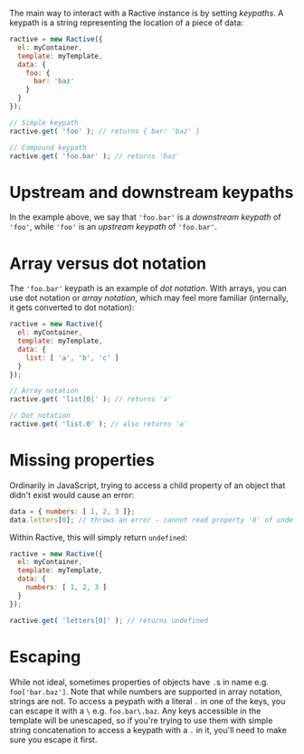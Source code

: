 The main way to interact with a Ractive instance is by setting *keypaths*. A keypath is a string representing the location of a piece of data:

```js
ractive = new Ractive({
  el: myContainer,
  template: myTemplate,
  data: {
    foo: {
      bar: 'baz'
    }
  }
});

// Simple keypath
ractive.get( 'foo' ); // returns { bar: 'baz' }

// Compound keypath
ractive.get( 'foo.bar' ); // returns 'baz'
```

# Upstream and downstream keypaths

In the example above, we say that `'foo.bar'` is a *downstream keypath* of `'foo'`, while `'foo'` is an *upstream keypath* of `'foo.bar'`.

# Array versus dot notation

The `'foo.bar'` keypath is an example of *dot notation*. With arrays, you can use dot notation or *array notation*, which may feel more familiar (internally, it gets converted to dot notation):

```js
ractive = new Ractive({
  el: myContainer,
  template: myTemplate,
  data: {
    list: [ 'a', 'b', 'c' ]
  }
});

// Array notation
ractive.get( 'list[0]' ); // returns 'a'

// Dot notation
ractive.get( 'list.0' ); // also returns 'a'
```

# Missing properties

Ordinarily in JavaScript, trying to access a child property of an object that didn't exist would cause an error:

```js
data = { numbers: [ 1, 2, 3 ]};
data.letters[0]; // throws an error - cannot read property '0' of undefined
```

Within Ractive, this will simply return `undefined`:

```js
ractive = new Ractive({
  el: myContainer,
  template: myTemplate,
  data: {
    numbers: [ 1, 2, 3 ]
  }
});

ractive.get( 'letters[0]' ); // returns undefined
```

# Escaping

While not ideal, sometimes properties of objects have `.`s in name e.g. `foo['bar.baz']`. Note that while numbers are supported in array notation, strings are not. To access a peypath with a literal `.` in one of the keys, you can escape it with a `\` e.g. `foo.bar\.baz`. Any keys accessible in the template will be unescaped, so if you're trying to use them with simple string concatenation to access a keypath with a `.` in it, you'll need to make sure you escape it first.
